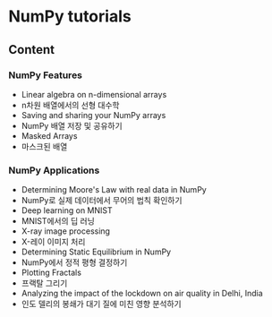 # NumPy tutorials

## Content
### NumPy Features

- Linear algebra on n-dimensional arrays
- n차원 배열에서의 선형 대수학
- Saving and sharing your NumPy arrays
- NumPy 배열 저장 및 공유하기
- Masked Arrays
- 마스크된 배열

### NumPy Applications

- Determining Moore's Law with real data in NumPy
- NumPy로 실제 데이터에서 무어의 법칙 확인하기
- Deep learning on MNIST
- MNIST에서의 딥 러닝
- X-ray image processing
- X-레이 이미지 처리
- Determining Static Equilibrium in NumPy
- NumPy에서 정적 평형 결정하기
- Plotting Fractals
- 프랙탈 그리기
- Analyzing the impact of the lockdown on air quality in Delhi, India
- 인도 델리의 봉쇄가 대기 질에 미친 영향 분석하기
